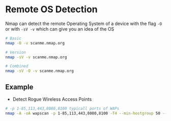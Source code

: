 # Remote OS Detection

Nmap can detect the remote Operating System of a device with the flag `-O` or with `-sV -v` which can give you an idea of the OS

```bash
# Basic
nmap -O -v scanme.nmap.org

# Version
nmap -sV -v scanme.nmap.org

# Combined
nmap -sV -O -v scanme.nmap.org
```

## Example

- Detect Rogue Wireless Access Points

```bash
# -p 1-85,113,443,8080,8100 typicall ports of WAPs
nmap -A -oA wapscan -p 1-85,113,443,8080,8100 -T4 --min-hostgroup 50 --max-rtt-timeout 1000 --initial-rtt-timeout 300 --max-retries 3 --host-timeout 20m --max-scan-delay 1000 192.168.1.0/24
```

